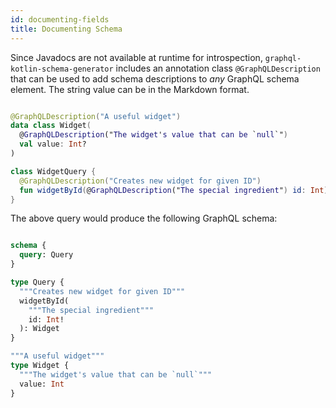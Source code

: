 ```yaml
---
id: documenting-fields
title: Documenting Schema
---
```

Since Javadocs are not available at runtime for introspection, `graphql-kotlin-schema-generator` includes an annotation
class `@GraphQLDescription` that can be used to add schema descriptions to _any_ GraphQL schema element. The string value can be in the Markdown format.

```kotlin

@GraphQLDescription("A useful widget")
data class Widget(
  @GraphQLDescription("The widget's value that can be `null`")
  val value: Int?
)

class WidgetQuery {
  @GraphQLDescription("Creates new widget for given ID")
  fun widgetById(@GraphQLDescription("The special ingredient") id: Int): Widget? = Widget(id)
}

```

The above query would produce the following GraphQL schema:

```graphql

schema {
  query: Query
}

type Query {
  """Creates new widget for given ID"""
  widgetById(
    """The special ingredient"""
    id: Int!
  ): Widget
}

"""A useful widget"""
type Widget {
  """The widget's value that can be `null`"""
  value: Int
}

```
